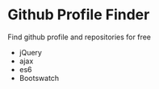 Github Profile Finder
=====================

Find github profile and repositories for free

* jQuery
* ajax
* es6
* Bootswatch